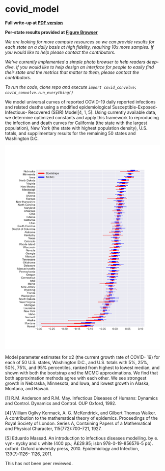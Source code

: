 # covid_model

**Full write-up at [PDF version](https://covid-figures.s3-us-west-2.amazonaws.com/covid.pdf)**

**Per-state results provided at [Figure Browser](https://htmlpreview.github.io/?https://github.com/douglasmason/covid_model/blob/master/plot_browser/index.html)**

*We are looking for more compute resources so we can provide results for each state on a daily basis at high fidelity, requiring 10x more samples. If you would like to help please contact the contributors.*

*We've currently implemented a simple photo browser to help readers deep-dive. If you would like to help design an interface for people to easily find their state and the metrics that matter to them, please contact the contributors.*

*To run the code, clone repo and execute `import covid_convolve; covid_convolve.run_everything()`*

We model universal curves of reported COVID-19 daily reported infections and related deaths using a modified epidemiological Susceptible-Exposed-Infectious- Recovered (SEIR) Model[4, 1, 5]. Using currently available data, we determine optimized constants and apply this framework to reproducing the infection and death curves for California (the state with the largest population), New York (the state with highest population density), U.S. totals, and supplimentary results for the remaining 50 states and Washington D.C.

![boxplot](state_plots/2020_05_06_date_100_bootstraps_100000_likelihood_samples/boxplot_for_alpha_2_without_direct_samples.png)

Model parameter estimates for α2 (the current growth rate of COVID- 19) for each of 50 U.S. states, Washington D.C., and U.S. totals with 5%, 25%, 50%, 75%, and 95% percentiles, ranked from highest to lowest median, and shown with both the bootstrap and the MCMC approximations. We find that both approximation methods agree with each other. We see strongest growth in Nebraska, Minnesota, and Iowa, and lowest growth in Alaska, Montana, and Hawaii.

[1] R.M. Anderson and R.M. May. Infectious Diseases of Humans: Dynamics and Control. Dynamics and Control. OUP Oxford, 1992.

[4] William Ogilvy Kermack, A. G. McKendrick, and Gilbert Thomas Walker. A contribution to the mathematical theory of epidemics. Proceedings of the Royal Society of London. Series A, Containing Papers of a Mathematical and Physical Character, 115(772):700–721, 1927.

[5] Eduardo Massad. An introduction to infectious diseases modelling. by e. vyn- nycky and r. white (400 pp.; Â£29.95; isbn 978-0-19-856576-5 pb). oxford: Oxford university press, 2010. Epidemiology and Infection, 139(7):1126– 1126, 2011.

This has not been peer reviewed.
